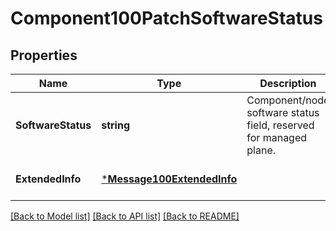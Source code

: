 # Component100PatchSoftwareStatus

## Properties
Name | Type | Description | Notes
------------ | ------------- | ------------- | -------------
**SoftwareStatus** | **string** | Component/node software status field, reserved for managed plane. | [optional] [default to null]
**ExtendedInfo** | [***Message100ExtendedInfo**](Message_1.0.0_ExtendedInfo.md) |  | [optional] [default to null]

[[Back to Model list]](../README.md#documentation-for-models) [[Back to API list]](../README.md#documentation-for-api-endpoints) [[Back to README]](../README.md)

